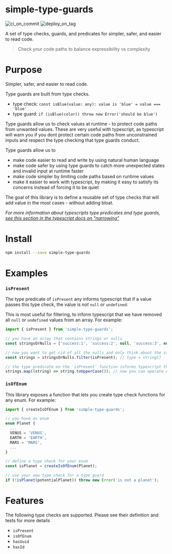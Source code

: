# simple-type-guards

![ci_on_commit](https://github.com/uladkasach/simple-type-guards/workflows/ci_on_commit/badge.svg)
![deploy_on_tag](https://github.com/uladkasach/simple-type-guards/workflows/deploy_on_tag/badge.svg)

A set of type checks, guards, and predicates for simpler, safer, and easier to read code.

> Check your code paths to balance expressibility vs complexity

# Purpose

Simpler, safer, and easier to read code.

Type guards are built from type checks.
- type check: `const isBlue(value: any): value is 'blue' = value === 'blue'`
- type guard: `if (isBlue(color)) throw new Error('should be blue')`

Type guards allow us to check values at runtime - to protect code paths from unwanted values. These are very useful with typescript, as typescript will warn you if you dont protect certain code paths from unconstrained inputs and respect the type checking that type guards conduct.

Type guards allow us to
  - make code easier to read and write by using natural human language
  - make code safer by using type guards to catch more unexpected states and invalid input at runtime faster
  - make code simpler by limiting code paths based on runtime values
  - make it easier to work with typescript, by making it easy to satisfy its concerns instead of forcing it to be quiet

The goal of this library is to define a reusable set of type checks that will add value in the most cases - without adding bloat.

_For more information about typescripts type predicates and type guards, [see this section in the typescript docs on "narrowing"](https://www.typescriptlang.org/docs/handbook/2/narrowing.html#using-type-predicates)_

# Install

```sh
npm install --save simple-type-guards
```

# Examples

### `isPresent`

The type predicate of `isPresent` any informs typescript that if a value passes this type check, the value is _not_ `null` or `undefined`:

This is most useful for filtering, to inform typescript that we have removed all `null` or `undefined` values from an array. For example:
```ts
import { isPresent } from 'simple-type-guards';

// you have an array that contains strings or nulls
const stringsOrNulls = ['success:1', 'success:2', null, 'success:3', null]; // type = `(string | null)[]`

// now you want to get rid of all the nulls and only think about the strings: use `isPresent`
const strings = stringsOrNulls.filter(isPresent); // type = string[]

// the type predicate on the `isPresent` function informs typescript that all of the nulls and undefineds have been removed
strings.map((string) => string.toUpperCase()); // now you can operate on the strings without typescript complaining!
```

### `isOfEnum`

This library exposes a function that lets you create type check functions for any enum. For example:
```ts
import { createIsOfEnum } from 'simple-type-guards';

// you have an enum
enum Planet {
  ...
  VENUS = 'VENUS',
  EARTH = 'EARTH',
  MARS = 'MARS',
  ...
}

// define a type check for your enum
const isPlanet = createIsOfEnum(Planet);

// use your new type check for a type guard
if (!isPlanet(potentialPlanet)) throw new Error('is not a planet');
```

# Features

The following type checks are supported. Please see their definition and tests for more details

- `isPresent`
- `isOfEnum`
- `hasUuid`
- `hasId`
